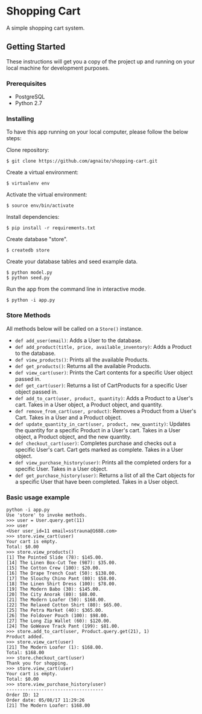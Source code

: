 # Shopping Cart

A simple shopping cart system.

## Getting Started

These instructions will get you a copy of the project up and running on your local machine for development purposes.

### Prerequisites

- PostgreSQL
- Python 2.7

### Installing

To have this app running on your local computer, please follow the below steps:

Clone repository:
```
$ git clone https://github.com/agnaite/shopping-cart.git
```
Create a virtual environment:
```
$ virtualenv env
```
Activate the virtual environment:
```
$ source env/bin/activate
```
Install dependencies:
```
$ pip install -r requirements.txt
```
Create database "store".
```
$ createdb store
```
Create your database tables and seed example data.
```
$ python model.py
$ python seed.py
```
Run the app from the command line in interactive mode.
```
$ python -i app.py
```
<!-- 
## Running the tests

Explain how to run the automated tests for this system
 -->

### Store Methods

All methods below will be called on a `Store()` instance.

* `def add_user(email)`: Adds a User to the database.
* `def add_product(title, price, available_inventory)`: Adds a Product to the database.
* `def view_products()`: Prints all the available Products.
* `def get_products()`: Returns all the available Products.
* `def view_cart(user)`: Prints the Cart contents for a specific User object passed in.
* `def get_cart(user)`: Returns a list of CartProducts for a specific User object passed in.
* `def add_to_cart(user, product, quantity)`: Adds a Product to a User's cart. Takes in a User object, a Product object, and quantity.
* `def remove_from_cart(user, product)`: Removes a Product from a User's Cart. Takes in a User and a Product object.
* `def update_quantity_in_cart(user, product, new_quantity)`: Updates the quantity for a specific Product in a User's cart. Takes in a User object, a Product object, and the new quantity.
* `def checkout_cart(user)`: Completes purchase and checks out a specific User's cart. Cart gets marked as complete. Takes in a User object.
* `def view_purchase_history(user)`: Prints all the completed orders for a specific User. Takes in a User object.
* `def get_purchase_history(user)`: Returns a list of all the Cart objects for a specific User that have been completed. Takes in a User object.

### Basic usage example

```
python -i app.py
Use 'store' to invoke methods.
>>> user = User.query.get(11)
>>> user
<User user_id=11 email=sstrauna@1688.com>
>>> store.view_cart(user)
Your cart is empty.
Total: $0.00
>>> store.view_products()
[1] The Pointed Slide (78): $145.00.
[14] The Linen Box-Cut Tee (987): $35.00.
[15] The Cotton Crew (100): $20.00.
[16] The Drape Trench Coat (50): $138.00.
[17] The Slouchy Chino Pant (80): $58.00.
[18] The Linen Shirt Dress (100): $78.00.
[19] The Modern Babo (30): $145.00.
[20] The City Anorak (80): $88.00.
[21] The Modern Loafer (50): $168.00.
[22] The Relaxed Cotton Shirt (80): $65.00.
[25] The Petra Market (40): $365.00.
[26] The Foldover Pouch (100): $98.00.
[27] The Long Zip Wallet (60): $120.00.
[24] The GoWeave Track Pant (199): $81.00.
>>> store.add_to_cart(user, Product.query.get(21), 1)
Product added.
>>> store.view_cart(user)
[21] The Modern Loafer (1): $168.00.
Total: $168.00
>>> store.checkout_cart(user)
Thank you for shopping.
>>> store.view_cart(user)
Your cart is empty.
Total: $0.00
>>> store.view_purchase_history(user)
------------------------------------
Order ID: 12
Order date: 05/08/17 11:29:26
[21] The Modern Loafer: $168.00
```


